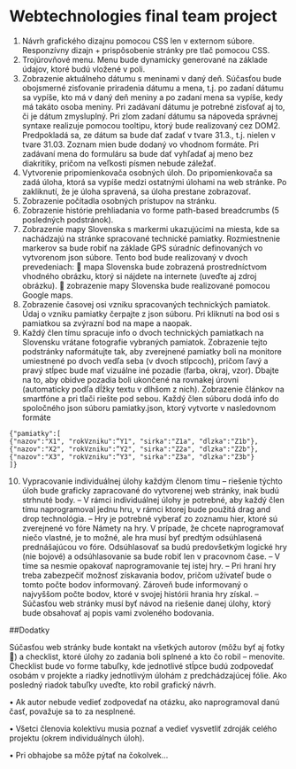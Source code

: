 # Webtechnologies final team project

1. Návrh grafického dizajnu pomocou CSS len v externom súbore. Responzívny dizajn + prispôsobenie
stránky pre tlač pomocou CSS.
2. Trojúrovňové menu. Menu bude dynamicky generované na základe údajov, ktoré budú vložené v poli.
3. Zobrazenie aktuálneho dátumu s meninami v daný deň. Súčasťou bude obojsmerné zisťovanie
priradenia dátumu a mena, t.j. po zadaní dátumu sa vypíše, kto má v daný deň meniny a po zadaní
mena sa vypíše, kedy má takáto osoba meniny. Pri zadávaní dátumu je potrebné zisťovať aj to, či je
dátum zmysluplný. Pri zlom zadaní dátumu sa nápoveda správnej syntaxe realizuje pomocou
tooltipu, ktorý bude realizovaný cez DOM2. Predpokladá sa, ze dátum sa bude dať zadať v tvare
31.3., t.j. nielen v tvare 31.03. Zoznam mien bude dodaný vo vhodnom formáte. Pri zadávaní mena do
formuláru sa bude dať vyhľadať aj meno bez diakritiky, pričom na veľkosti písmen nebude záležať.
4. Vytvorenie pripomienkovača osobných úloh. Do pripomienkovača sa zadá úloha, ktorá sa vypíše
medzi ostatnými úlohami na web stránke. Po zakliknutí, že je úloha spravená, sa úloha prestane
zobrazovať.
5. Zobrazenie počítadla osobných prístupov na stránku.
6. Zobrazenie histórie prehliadania vo forme path-based breadcrumbs (5 posledných podstránok).
7. Zobrazenie mapy Slovenska s markermi ukazujúcimi na miesta, kde sa nachádzajú na stránke
spracované technické pamiatky. Rozmiestnenie markerov sa bude robiť na základe GPS súradníc
definovaných vo vytvorenom json súbore. Tento bod bude realizovaný v dvoch prevedeniach:
 mapa Slovenska bude zobrazená prostredníctvom vhodného obrázku, ktorý si nájdete na internete (uveďte aj
zdroj obrázku).
 zobrazenie mapy Slovenska bude realizované pomocou Google maps.
8. Zobrazenie časovej osi vzniku spracovaných technických pamiatok. Údaj o vzniku pamiatky čerpajte
z json súboru. Pri kliknutí na bod osi s pamiatkou sa zvýrazní bod na mape a naopak.
9. Každý člen tímu spracuje info o dvoch technických pamiatkach na Slovensku vrátane fotografie
vybraných pamiatok. Zobrazenie tejto podstránky naformátujte tak, aby zverejnené pamiatky boli
na monitore umiestnené po dvoch vedľa seba (v dvoch stĺpcoch), pričom ľavý a pravý stĺpec bude
mať vizuálne iné pozadie (farba, okraj, vzor). Dbajte na to, aby obidve pozadia boli ukončené na
rovnakej úrovni (automaticky podľa dĺžky textu v dlhšom z nich). Zobrazenie článkov na smartfóne
a pri tlači riešte pod sebou.
Každý člen súboru dodá info do spoločného json súboru pamiatky.json, ktorý vytvorte v
nasledovnom formáte
```
{"pamiatky":[
{"nazov":"X1", "rokVzniku":“Y1", "sirka":"Z1a", "dlzka":"Z1b"},
{"nazov":"X2", "rokVzniku":“Y2", "sirka":"Z2a", "dlzka":"Z2b"},
{"nazov":"X3", "rokVzniku":“Y3", "sirka":"Z3a", "dlzka":"Z3b"}
]}
```
10. Vypracovanie individuálnej úlohy každým členom tímu – riešenie týchto úloh bude graficky
zapracované do vytvorenej web stránky, inak budú strhnuté body.
– V rámci individuálnej úlohy je potrebné, aby každý člen tímu naprogramoval jednu hru, v rámci
ktorej bude použitá drag and drop technológia.
– Hry je potrebné vyberať zo zoznamu hier, ktoré sú zverejnené vo fóre Námety na hry. V
prípade, že chcete naprogramovať niečo vlastné, je to možné, ale hra musí byť predtým
odsúhlasená prednášajúcou vo fóre. Odsúhlasovať sa budú predovšetkým logické hry (nie
bojové) a odsúhlasovanie sa bude robiť len v pracovnom čase.
– V tíme sa nesmie opakovať naprogramovanie tej istej hry.
– Pri hraní hry treba zabezpečiť možnosť získavania bodov, pričom užívateľ bude o tomto počte
bodov informovaný. Zároveň bude informovaný o najvyššom počte bodov, ktoré v svojej histórii
hrania hry získal.
– Súčasťou web stránky musí byť návod na riešenie danej úlohy, ktorý bude obsahovať aj popis
vami zvoleného bodovania. 

##Dodatky

Súčasťou web stránky bude kontakt na všetkých autorov (môžu byť aj fotky ) a checklist,
ktoré úlohy zo zadania boli splnené a kto čo robil – menovite. Checklist bude vo forme
tabuľky, kde jednotlivé stĺpce budú zodpovedať osobám v projekte a riadky jednotlivým
úlohám z predchádzajúcej fólie. Ako posledný riadok tabuľky uveďte, kto robil grafický
návrh.

• Ak autor nebude vedieť zodpovedať na otázku, ako naprogramoval danú časť, považuje sa to
za nesplnené.

• Všetci členovia kolektívu musia poznať a vedieť vysvetliť zdroják celého projektu (okrem
individuálnych úloh).

• Pri obhajobe sa môže pýtať na čokolvek...